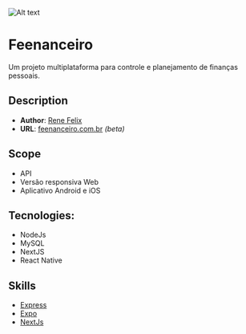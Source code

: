 ![Alt text](https://i.imgur.com/1ulcThc.png "Feenanceiro")

# Feenanceiro
Um projeto multiplataforma para controle e planejamento de finanças pessoais.

## Description
* **Author**: [Rene Felix](https://github.com/renebfelix)
* **URL**: [feenanceiro.com.br](https://feenanceiro.com.br/) *(beta)*

## Scope
* API
* Versão responsiva Web
* Aplicativo Android e iOS

## Tecnologies:
* NodeJs
* MySQL
* NextJS
* React Native

## Skills
* [Express](https://expressjs.com/)
* [Expo](https://expo.dev/)
* [NextJs](https://nextjs.org/)
